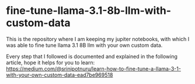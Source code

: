 # fine-tune-llama-3.1-8b-llm-with-custom-data
This is the repository where I am keeping my jupiter notebooks, with which I was able to fine tune llama 3.1 8B llm with your own custom data. 

Every step that I followed is documented and explained in the following article, hope it helps for you to learn:
https://medium.com/@srinipotnuru/learn-how-to-fine-tune-a-llama-3-1-with-your-own-custom-data-ead7be969518 
